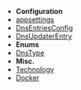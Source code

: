 - **Configuration**
- [appsettings](./configuration/appsettings.md)
- [DnsEntriesConfig](./configuration/DnsEntriesConfig.md)
- [DnsUpdaterEntry](./configuration/DnsUpdaterEntry.md)
- **Enums**
- [DnsType](./enums/DnsType.md)
- **Misc.**
- [Technology](./technology.md)
- [Docker](./docker.md)